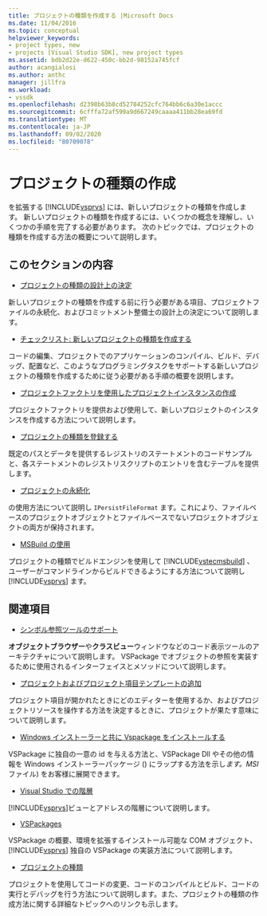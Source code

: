 ```yaml
---
title: プロジェクトの種類を作成する |Microsoft Docs
ms.date: 11/04/2016
ms.topic: conceptual
helpviewer_keywords:
- project types, new
- projects [Visual Studio SDK], new project types
ms.assetid: bdb2d22e-d622-450c-bb2d-98152a745fcf
author: acangialosi
ms.author: anthc
manager: jillfra
ms.workload:
- vssdk
ms.openlocfilehash: d2398b63b8cd52784252cfc764bb6c6a30e1accc
ms.sourcegitcommit: 6cfffa72af599a9d667249caaaa411bb28ea69fd
ms.translationtype: MT
ms.contentlocale: ja-JP
ms.lasthandoff: 09/02/2020
ms.locfileid: "80709078"
---
```

# <a name="create-project-types"></a>プロジェクトの種類の作成
を拡張する [!INCLUDE[vsprvs](../../code-quality/includes/vsprvs_md.md)] には、新しいプロジェクトの種類を作成します。 新しいプロジェクトの種類を作成するには、いくつかの概念を理解し、いくつかの手順を完了する必要があります。 次のトピックでは、プロジェクトの種類を作成する方法の概要について説明します。

## <a name="in-this-section"></a>このセクションの内容
- [プロジェクトの種類の設計上の決定](../../extensibility/internals/project-type-design-decisions.md)

 新しいプロジェクトの種類を作成する前に行う必要がある項目、プロジェクトファイルの永続化、およびコミットメント整備士の設計上の決定について説明します。

- [チェックリスト: 新しいプロジェクトの種類を作成する](../../extensibility/internals/checklist-creating-new-project-types.md)

 コードの編集、プロジェクトでのアプリケーションのコンパイル、ビルド、デバッグ、配置など、このようなプログラミングタスクをサポートする新しいプロジェクトの種類を作成するために従う必要がある手順の概要を説明します。

- [プロジェクトファクトリを使用したプロジェクトインスタンスの作成](../../extensibility/internals/creating-project-instances-by-using-project-factories.md)

 プロジェクトファクトリを提供および使用して、新しいプロジェクトのインスタンスを作成する方法について説明します。

- [プロジェクトの種類を登録する](../../extensibility/internals/registering-a-project-type.md)

 既定のパスとデータを提供するレジストリのステートメントのコードサンプルと、各ステートメントのレジストリスクリプトのエントリを含むテーブルを提供します。

- [プロジェクトの永続化](../../extensibility/internals/project-persistence.md)

 の使用方法について説明し `IPersistFileFormat` ます。これにより、ファイルベースのプロジェクトオブジェクトとファイルベースでないプロジェクトオブジェクトの両方が保持されます。

- [MSBuild の使用](../../extensibility/internals/using-msbuild.md)

 プロジェクトの種類でビルドエンジンを使用して [!INCLUDE[vstecmsbuild](../../extensibility/internals/includes/vstecmsbuild_md.md)] 、ユーザーがコマンドラインからビルドできるようにする方法について説明し [!INCLUDE[vsprvs](../../code-quality/includes/vsprvs_md.md)] ます。

## <a name="related-sections"></a>関連項目
- [シンボル参照ツールのサポート](../../extensibility/internals/supporting-symbol-browsing-tools.md)

 **オブジェクトブラウザー**や**クラスビュー**ウィンドウなどのコード表示ツールのアーキテクチャについて説明します。 VSPackage でオブジェクトの参照を実装するために使用されるインターフェイスとメソッドについて説明します。

- [プロジェクトおよびプロジェクト項目テンプレートの追加](../../extensibility/internals/adding-project-and-project-item-templates.md)

 プロジェクト項目が開かれたときにどのエディターを使用するか、およびプロジェクトリソースを操作する方法を決定するときに、プロジェクトが果たす意味について説明します。

- [Windows インストーラーと共に Vspackage をインストールする](../../extensibility/internals/installing-vspackages-with-windows-installer.md)

 VSPackage に独自の一意の id を与える方法と、VSPackage Dll やその他の情報を Windows インストーラーパッケージ () にラップする方法を示し*ます。MSI* ファイル) をお客様に展開できます。

- [Visual Studio での階層](../../extensibility/internals/hierarchies-in-visual-studio.md)

 [!INCLUDE[vsprvs](../../code-quality/includes/vsprvs_md.md)]ビューとアドレスの階層について説明します。

- [VSPackages](../../extensibility/internals/vspackages.md)

 VSPackage の概要、環境を拡張するインストール可能な COM オブジェクト、 [!INCLUDE[vsprvs](../../code-quality/includes/vsprvs_md.md)] 独自の VSPackage の実装方法について説明します。

- [プロジェクトの種類](../../extensibility/internals/project-types.md)

 プロジェクトを使用してコードの変更、コードのコンパイルとビルド、コードの実行とデバッグを行う方法について説明します。また、プロジェクトの種類の作成方法に関する詳細なトピックへのリンクも示します。
